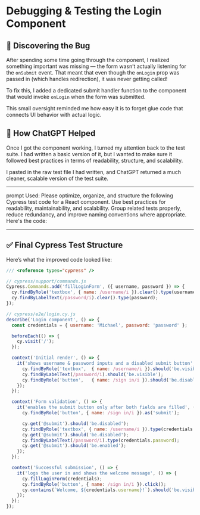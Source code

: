 # Debugging & Testing the Login Component

## 🐛 Discovering the Bug

After spending some time going through the component, I realized something important was missing — the form wasn’t actually listening for the `onSubmit` event. That meant that even though the `onLogin` prop was passed in (which handles redirection), it was never getting called!

To fix this, I added a dedicated submit handler function to the component that would invoke `onLogin` when the form was submitted.

This small oversight reminded me how easy it is to forget glue code that connects UI behavior with actual logic.

## 🤖 How ChatGPT Helped

Once I got the component working, I turned my attention back to the test suite. I had written a basic version of it, but I wanted to make sure it followed best practices in terms of readability, structure, and scalability.

I pasted in the raw test file I had written, and ChatGPT returned a much cleaner, scalable version of the test suite.

---
prompt Used: Please optimize, organize, and structure the following Cypress test code for a React component. Use best practices for readability, maintainability, and scalability. Group related tests properly, reduce redundancy, and improve naming conventions where appropriate. Here's the code:

---

## ✅ Final Cypress Test Structure

Here’s what the improved code looked like:

```js
/// <reference types="cypress" />

// cypress/support/commands.js
Cypress.Commands.add('fillLoginForm', ({ username, password }) => {
  cy.findByRole('textbox', { name: /username/i }).clear().type(username);
  cy.findByLabelText(/password/i).clear().type(password);
});

// cypress/e2e/login.cy.js
describe('Login component', () => {
  const credentials = { username: 'Michael', password: 'password' };

  beforeEach(() => {
    cy.visit('/');
  });

  context('Initial render', () => {
    it('shows username & password inputs and a disabled submit button', () => {
      cy.findByRole('textbox',  { name: /username/i }).should('be.visible');
      cy.findByLabelText(/password/i).should('be.visible');
      cy.findByRole('button',   { name: /sign in/i }).should('be.disabled');
    });
  });

  context('Form validation', () => {
    it('enables the submit button only after both fields are filled', () => {
      cy.findByRole('button', { name: /sign in/i }).as('submit');

      cy.get('@submit').should('be.disabled');
      cy.findByRole('textbox', { name: /username/i }).type(credentials.username);
      cy.get('@submit').should('be.disabled');
      cy.findByLabelText(/password/i).type(credentials.password);
      cy.get('@submit').should('be.enabled');
    });
  });

  context('Successful submission', () => {
    it('logs the user in and shows the welcome message', () => {
      cy.fillLoginForm(credentials);
      cy.findByRole('button', { name: /sign in/i }).click();
      cy.contains(`Welcome, ${credentials.username}!`).should('be.visible');
    });
  });
});
